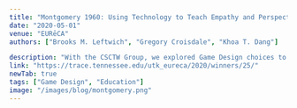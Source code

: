 ```yaml
---
title: "Montgomery 1960: Using Technology to Teach Empathy and Perspective Takings"
date: "2020-05-01"
venue: "EURēCA"
authors: ["Brooks M. Leftwich", "Gregory Croisdale", "Khoa T. Dang"]

description: "With the CSCTW Group, we explored Game Design choices to encourage perspective changing in study of the Civil Rights movement in Montgomery, Alabama."
link: "https://trace.tennessee.edu/utk_eureca/2020/winners/25/"
newTab: true
tags: ["Game Design", "Education"]
image: "/images/blog/montgomery.png"
---
```

